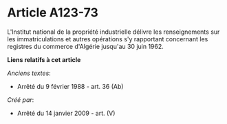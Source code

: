 # Article A123-73

L'Institut national de la propriété industrielle délivre les renseignements sur les immatriculations et autres opérations s'y
rapportant concernant les registres du commerce d'Algérie jusqu'au 30 juin 1962.

**Liens relatifs à cet article**

_Anciens textes_:

  - Arrêté du 9 février 1988 - art. 36 (Ab)

_Créé par_:

  - Arrêté du 14 janvier 2009 - art. (V)
